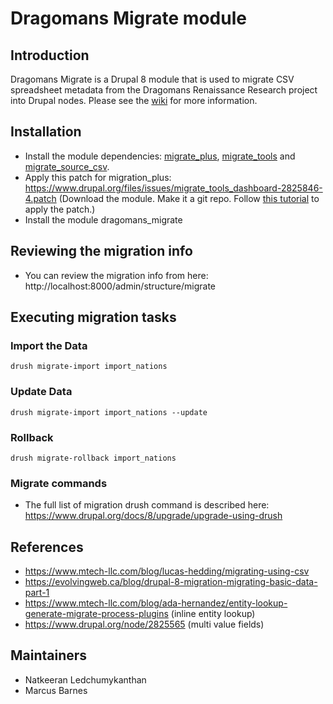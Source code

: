 # Dragomans Migrate module

## Introduction

Dragomans Migrate is a Drupal 8 module that is used to migrate CSV spreadsheet metadata from the Dragomans Renaissance Research project into Drupal nodes. Please see the [wiki](https://github.com/digitalutsc/dragomans_migrate/wiki) for more information.

## Installation
* Install the module dependencies: [migrate_plus](https://www.drupal.org/project/migrate_plus), [migrate_tools](https://www.drupal.org/project/migrate_tools) and [migrate_source_csv](https://www.drupal.org/project/migrate_source_csv).
* Apply this patch for migration_plus: https://www.drupal.org/files/issues/migrate_tools_dashboard-2825846-4.patch (Download the module.  Make it a git repo.  Follow [this tutorial](https://www.devroom.io/2009/10/26/how-to-create-and-apply-a-patch-with-git/) to apply the patch.)
* Install the module dragomans_migrate

## Reviewing the migration info
* You can review the migration info from here: http://localhost:8000/admin/structure/migrate

## Executing migration tasks
### Import the Data
```
drush migrate-import import_nations
```

### Update Data
```
drush migrate-import import_nations --update
```

### Rollback
```
drush migrate-rollback import_nations
```

### Migrate commands
* The full list of migration drush command is described here: https://www.drupal.org/docs/8/upgrade/upgrade-using-drush

## References
* https://www.mtech-llc.com/blog/lucas-hedding/migrating-using-csv
* https://evolvingweb.ca/blog/drupal-8-migration-migrating-basic-data-part-1
* https://www.mtech-llc.com/blog/ada-hernandez/entity-lookup-generate-migrate-process-plugins (inline entity lookup)
* https://www.drupal.org/node/2825565 (multi value fields)

## Maintainers

* Natkeeran Ledchumykanthan
* Marcus Barnes

